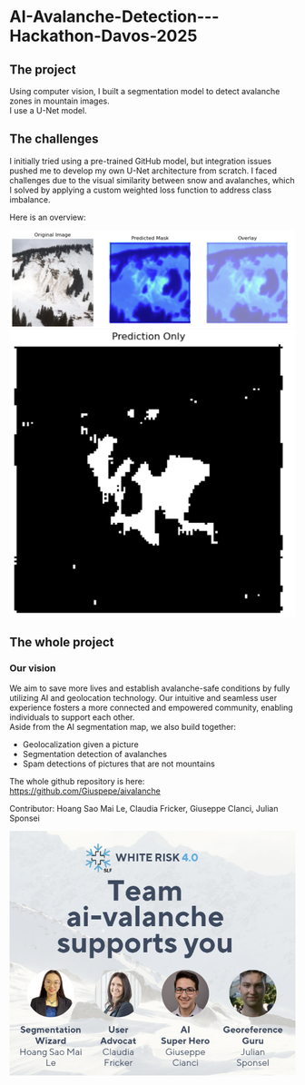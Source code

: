 # AI-Avalanche-Detection---Hackathon-Davos-2025

## The project
Using computer vision, I built a segmentation model to detect avalanche zones in mountain images.  
I use a U-Net model.

## The challenges 
I initially tried using a pre-trained GitHub model, but integration issues pushed me to develop my own U-Net architecture from scratch. I faced challenges due to the visual similarity between snow and avalanches, which I solved by applying a custom weighted loss function to address class imbalance.

Here is an overview:  

![](image/image-avalanche.png)  
![](image/image%20avalanche%202.png)

## The whole project 
### Our vision
We aim to save more lives and establish avalanche-safe conditions by fully utilizing AI and geolocation technology. Our intuitive and seamless user experience fosters a more connected and empowered community, enabling individuals to support each other.  
Aside from the AI segmentation map, we also build together: 

* Geolocalization given a picture 
* Segmentation detection of avalanches
* Spam detections of pictures that are not mountains

The whole github repository is here: https://github.com/Giuspepe/aivalanche 

Contributor: Hoang Sao Mai Le, Claudia Fricker, Giuseppe CIanci, Julian Sponsei  

![Tic tac toe game](image/team.png)
